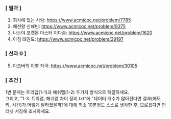 ### [ 필과 ]
1. 회사에 있는 사람: https://www.acmicpc.net/problem/7785
2. 패션왕 신해빈: https://www.acmicpc.net/problem/9375
3. 나는야 포켓몬 마스터 이다솜: https://www.acmicpc.net/problem/1620
4. 아침 태권도: https://www.acmicpc.net/problem/29197

### [ 선과 0 ]
5. 아즈버의 이빨 자국: https://www.acmicpc.net/problem/30105

### [ 조건 ]
1번 문제는 트리맵(1-1)과 해쉬맵(1-2) 두가지 방식으로 해결하세요.  
그리고, "1-3. 트리맵, 해쉬맵 차이 정리.txt"에 "데이터 개수가 많아진다면 결과(메모리, 시간)가 어떻게 달라졌을까?에 대해 최소 10분정도 스스로 생각한 후, 모르겠다면 인터넷 서칭해 조사하세요.